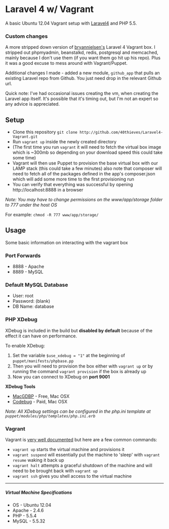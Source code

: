 # Laravel 4 w/ Vagrant

A basic Ubuntu 12.04 Vagrant setup with [Laravel4](http://laravel.com/docs) and PHP 5.5.

### Custom changes
A more stripped down version of [bryannielsen's](https://github.com/bryannielsen/Laravel4-Vagrant) Laravel 4 Vagrant box. I stripped out phpmyadmin, beanstalkd, redis, postgresql and memcached, mainly because I don't use them (if you want them go hit up his repo). Plus it was a good excuse to mess around with Vagrant/Puppet.

Additional changes I made - added a new module, `github_app` that pulls an existing Laravel repo from Github. You just need drop in the relevant Github url.

Quick note: I've had occasional issues creating the vm, when creating the Laravel app itself. It's possible that it's timing out, but I'm not an expert so any advice is appreciated.

## Setup

* Clone this repository `git clone http://github.com/40thieves/Laravel4-Vagrant.git`
* Run `vagrant up` inside the newly created directory
* (The first time you run `vagrant` it will need to fetch the virtual box image which is ~300mb so depending on your download speed this could take some time)
* Vagrant will then use Puppet to provision the base virtual box with our LAMP stack (this could take a few minutes) also note that composer will need to fetch all of the packages defined in the app's composer.json which will add some more time to the first provisioning run
* You can verify that everything was successful by opening http://localhost:8888 in a browser

*Note: You may have to change permissions on the www/app/storage folder to 777 under the host OS* 

For example: `chmod -R 777 www/app/storage/`

## Usage

Some basic information on interacting with the vagrant box

### Port Forwards

* 8888 - Apache
* 8889 - MySQL 

### Default MySQL Database

* User: root
* Password: (blank)
* DB Name: database

### PHP XDebug

XDebug is included in the build but **disabled by default** because of the effect it can have on performance.  

To enable XDebug:

1. Set the variable `$use_xdebug = "1"` at the beginning of `puppet/manifests/phpbase.pp`
2. Then you will need to provision the box either with `vagrant up` or by running the command `vagrant provision` if the box is already up
3. Now you can connect to XDebug on **port 9001**

**XDebug Tools**

* [MacGDBP](http://www.bluestatic.org/software/macgdbp/) - Free, Mac OSX
* [Codebug](http://www.codebugapp.com/) - Paid, Mac OSX


_Note: All XDebug settings can be configured in the php.ini template at `puppet/modules/php/templates/php.ini.erb`_


### Vagrant

Vagrant is [very well documented](http://vagrantup.com/v1/docs/index.html) but here are a few common commands:

* `vagrant up` starts the virtual machine and provisions it
* `vagrant suspend` will essentially put the machine to 'sleep' with `vagrant resume` waking it back up
* `vagrant halt` attempts a graceful shutdown of the machine and will need to be brought back with `vagrant up`
* `vagrant ssh` gives you shell access to the virtual machine

----

##### Virtual Machine Specifications #####

* OS     - Ubuntu 12.04
* Apache - 2.4.6
* PHP    - 5.5.4
* MySQL  - 5.5.32
